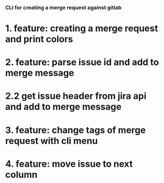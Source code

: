 ### CLI for creating a merge request against gitlab

# 1. feature: creating a merge request and print colors

# 2. feature: parse issue id and add to merge message

# 2.2 get issue header from jira api and add to merge message

# 3. feature: change tags of merge request with cli menu

# 4. feature: move issue to next column
